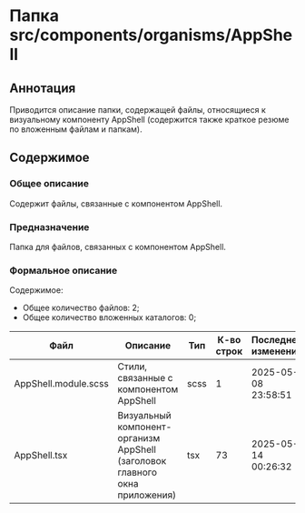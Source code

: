 # Папка src/components/organisms/AppShell

## Аннотация

Приводится описание папки, содержащей файлы, относящиеся к визуальному компоненту AppShell (содержится также 
краткое резюме по вложенным файлам и папкам).

## Содержимое

### Общее описание

Содержит файлы, связанные с компонентом AppShell.

### Предназначение

Папка для файлов, связанных с компонентом AppShell.

### Формальное описание

Содержимое:
* Общее количество файлов: 2;
* Общее количество вложенных каталогов: 0;

| Файл                 | Описание                                                                    | Тип  | К-во строк | Последнее изменение | Звезды    |
|----------------------|-----------------------------------------------------------------------------|------|------------|---------------------|-----------|
| AppShell.module.scss | Стили, связанные с компонентом AppShell                                     | scss | 1          | 2025-05-08 23:58:51 | Нет звезд |
| AppShell.tsx         | Визуальный компонент-организм AppShell (заголовок главного окна приложения) | tsx  | 73         | 2025-05-14 00:26:32 | Нет звезд |

